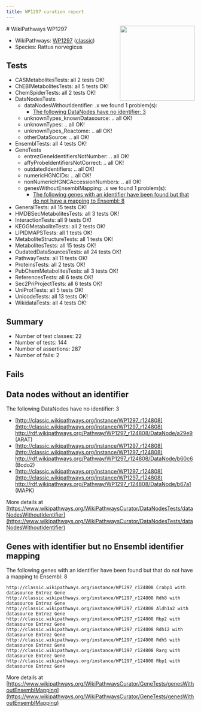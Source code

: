 ```yaml
---
title: WP1297 curation report
---
```


<img style="float: right; width: 200px" src="https://upload.wikimedia.org/wikipedia/commons/thumb/8/83/Wplogo_with_text_500.png/640px-Wplogo_with_text_500.png" />
# WikiPathways WP1297

* WikiPathways: [WP1297](https://wikipathways.org/pathways/WP1297) ([classic](https://classic.wikipathways.org/instance/WP1297))
* Species: Rattus norvegicus
## Tests
* CASMetabolitesTests: all 2 tests OK!
* ChEBIMetabolitesTests: all 5 tests OK!
* ChemSpiderTests: all 2 tests OK!
* DataNodesTests
    * dataNodesWithoutIdentifier: .x we found 1 problem(s):
        * [The following DataNodes have no identifier: 3](#d2d32fa2)
    * unknownTypes_knownDatasource: .. all OK!
    * unknownTypes: .. all OK!
    * unknownTypes_Reactome: .. all OK!
    * otherDataSource: .. all OK!
* EnsemblTests: all 4 tests OK!
* GeneTests
    * entrezGeneIdentifiersNotNumber: .. all OK!
    * affyProbeIdentifiersNotCorrect: .. all OK!
    * outdatedIdentifiers: .. all OK!
    * numericHGNCIDs: .. all OK!
    * nonNumericHGNCAccessionNumbers: .. all OK!
    * genesWithoutEnsemblMapping: .x we found 1 problem(s):
        * [The following genes with an identifier have been found but that do not have a mapping to Ensembl: 8](#40286d8a)
* GeneralTests: all 15 tests OK!
* HMDBSecMetabolitesTests: all 3 tests OK!
* InteractionTests: all 9 tests OK!
* KEGGMetaboliteTests: all 2 tests OK!
* LIPIDMAPSTests: all 1 tests OK!
* MetaboliteStructureTests: all 1 tests OK!
* MetabolitesTests: all 15 tests OK!
* OudatedDataSourcesTests: all 24 tests OK!
* PathwayTests: all 11 tests OK!
* ProteinsTests: all 2 tests OK!
* PubChemMetabolitesTests: all 3 tests OK!
* ReferencesTests: all 6 tests OK!
* Sec2PriProjectTests: all 6 tests OK!
* UniProtTests: all 5 tests OK!
* UnicodeTests: all 13 tests OK!
* WikidataTests: all 4 tests OK!


## Summary

* Number of test classes: 22
* Number of tests: 144
* Number of assertions: 287
* Number of fails: 2

## Fails

<a name="d2d32fa2" />

## Data nodes without an identifier

The following DataNodes have no identifier: 3

* [http://classic.wikipathways.org/instance/WP1297_r124808](http://classic.wikipathways.org/instance/WP1297_r124808) http://rdf.wikipathways.org/Pathway/WP1297_r124808/DataNode/a29e9 (ARAT)
* [http://classic.wikipathways.org/instance/WP1297_r124808](http://classic.wikipathways.org/instance/WP1297_r124808) http://rdf.wikipathways.org/Pathway/WP1297_r124808/DataNode/b60c6 (Bcdo2)
* [http://classic.wikipathways.org/instance/WP1297_r124808](http://classic.wikipathways.org/instance/WP1297_r124808) http://rdf.wikipathways.org/Pathway/WP1297_r124808/DataNode/b67a1 (MAPK)


More details at [https://www.wikipathways.org/WikiPathwaysCurator/DataNodesTests/dataNodesWithoutIdentifier](https://www.wikipathways.org/WikiPathwaysCurator/DataNodesTests/dataNodesWithoutIdentifier)

<a name="40286d8a" />

## Genes with identifier but no Ensembl identifier mapping

The following genes with an identifier have been found but that do not have a mapping to Ensembl: 8
```
http://classic.wikipathways.org/instance/WP1297_r124808 Crabp1 with datasource Entrez Gene
http://classic.wikipathways.org/instance/WP1297_r124808 Rdh8 with datasource Entrez Gene
http://classic.wikipathways.org/instance/WP1297_r124808 Aldh1a2 with datasource Entrez Gene
http://classic.wikipathways.org/instance/WP1297_r124808 Rbp2 with datasource Entrez Gene
http://classic.wikipathways.org/instance/WP1297_r124808 Rdh12 with datasource Entrez Gene
http://classic.wikipathways.org/instance/WP1297_r124808 Rdh5 with datasource Entrez Gene
http://classic.wikipathways.org/instance/WP1297_r124808 Rarg with datasource Entrez Gene
http://classic.wikipathways.org/instance/WP1297_r124808 Rbp1 with datasource Entrez Gene
```

More details at [https://www.wikipathways.org/WikiPathwaysCurator/GeneTests/genesWithoutEnsemblMapping](https://www.wikipathways.org/WikiPathwaysCurator/GeneTests/genesWithoutEnsemblMapping)

